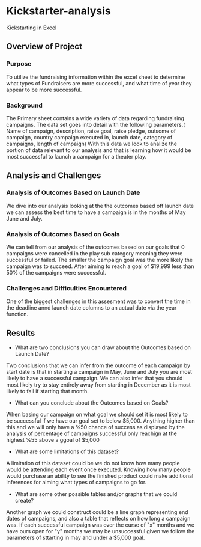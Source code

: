# Kickstarter-analysis
Kickstarting in Excel
## Overview of Project

### Purpose
To utilize the fundraising information within the excel sheet to determine what types of Fundraisers are more successful, and what time of year they appear to be more successful.

### Background
The Primary sheet contains a wide variety of data regarding fundraising campaigns. The data set goes into detail with the following parameters.( Name of campaign, description, raise goal, raise pledge, outsome of campaign, country campaign executed in, launch date, category of campaigns, length of campaign) With this data we look to analize the portion of data relevant to our analysis and that is learning how it would be most successful to launch a campaign for a theater play. 

## Analysis and Challenges


### Analysis of Outcomes Based on Launch Date
We dive  into our analysis looking at the the outcomes based off launch date we can assess the best time to have a campaign is in the months of May June and July.


### Analysis of Outcomes Based on Goals
We can tell from our analysis of the outcomes based on our goals that 0 campaigns were cancelled in the play sub category meaning they were successful or failed. The smaller the campaign goal was the more likely the campaign was to succeed. After aiming to reach a goal of $19,999 less than 50% of the campaigns were successful.

### Challenges and Difficulties Encountered
One of the biggest challenges in this assesment was to convert the time in the deadline annd launch date columns to an actual date via the year function.

## Results

- What are two conclusions you can draw about the Outcomes based on Launch Date?


Two conclusions that we can infer from the outcome of each campaign by start date is that in starting a campaign in May, June and July you are most likely to have a successful campaign. We can also infer that you should most likely try to stay entirely away from starting in December as it is most likely to fail if starting that month. 

- What can you conclude about the Outcomes based on Goals?

When basing our campaign on what goal we should set it is most likely to be successful if we have our goal set to below $5,000. Anything higher than this and we will only have a %50 chance of success as displayed by the analysis of percentage of campaigns successful only reachign at the highest %55 above a ggoal of $5,000

- What are some limitations of this dataset?

A limitation of this dataset could be we do not know how many people would be attending each event once executed. Knowing how many people would purchase an ability to see the finished product could make additional inferences for aiming what types of campaigns to go for.   

- What are some other possible tables and/or graphs that we could create?

Another graph we could construct could be a line graph representing end dates of campaigns, and also a table that reflects on how long a campaign was. If each successful campaign was over the curse of "x" months and we have ours open for "y" months we may be unsuccessful given we follow the parameters of sttarting in may and under a $5,000 goal. 
